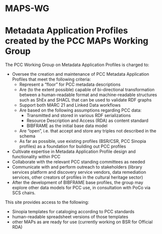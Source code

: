 # MAPS-WG
# Metadata Application Profiles created by the PCC MAPs Working Group
The PCC Working Group on Metadata Application Profiles is charged to:
  * Oversee the creation and maintenance of PCC Metadata Application Profiles that meet the following criteria:
    * Represent a “floor” for PCC metadata descriptions
    * Are (to the extent possible) capable of bi-directional transformation between a human-readable format and machine-readable structures such as ShEx and SHACL that can be used to validate RDF graphs
    * Support both MARC 21 and Linked Data workflows
    * Are based on the following assumptions regarding PCC data:
      * Transmitted and stored in various RDF serializations
      * Resource Description and Access (RDA) as content standard
      * BIBFRAME as the initial base data model
    * Are “open”, i.e. that accept and store any triples not described in the schema
    * As far as possible, use existing profiles (BSR/CSR, PCC Sinopia profiles) as a foundation for building out PCC profiles
  * Cultivate expertise in Metadata Application Profile design and functionality within PCC
  * Collaborate with the relevant PCC standing committees as needed
  * Communicate with and perform outreach to stakeholders (library services platform and discovery service vendors, data remediation services, other creators of profiles in the cultural heritage sector)
  * After the development of BIBFRAME base profiles, the group may explore other data models for PCC use, in consultation with PoCo via SCS chairs.

This site provides access to the following:
  * Sinopia templates for cataloging according to PCC standards
  * human-readable spreadsheet versions of those templates
  * other MAPs as are ready for use (currently working on BSR for Official RDA)
